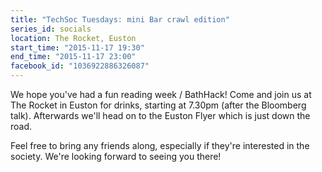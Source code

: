 ```yaml
---
title: "TechSoc Tuesdays: mini Bar crawl edition"
series_id: socials
location: The Rocket, Euston
start_time: "2015-11-17 19:30"
end_time: "2015-11-17 23:00"
facebook_id: "1036922886326087"
---
```


We hope you've had a fun reading week / BathHack! Come and join us at The Rocket in Euston for drinks, starting at 7.30pm (after the Bloomberg talk). Afterwards we'll head on to the Euston Flyer which is just down the road.

Feel free to bring any friends along, especially if they're interested in the society. We're looking forward to seeing you there!
